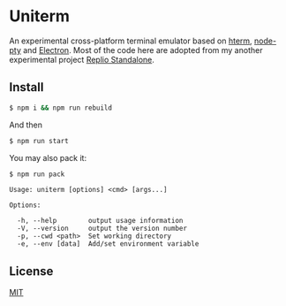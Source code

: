 Uniterm
=======
An experimental cross-platform terminal emulator based on [hterm](https://chromium.googlesource.com/apps/libapps/+/master/hterm), [node-pty](https://github.com/Tyriar/node-pty) and [Electron](https://electron.atom.io). Most of the code here are adopted from my another experimental project [Replio Standalone](https://github.com/JLChnToZ/replio/tree/standalone).

Install
-------
```bash
$ npm i && npm run rebuild
```
And then
```bash
$ npm run start
```

You may also pack it:
```bash
$ npm run pack
```

```
Usage: uniterm [options] <cmd> [args...]

Options:

  -h, --help        output usage information
  -V, --version     output the version number
  -p, --cwd <path>  Set working directory
  -e, --env [data]  Add/set environment variable
```

License
-------
[MIT](LICENSE)

